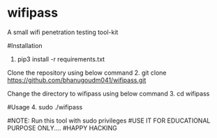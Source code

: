 # wifipass

A small wifi penetration testing tool-kit

#Installation
1. pip3 install -r requirements.txt

Clone the repository using below command
2. git clone https://github.com/bhanugoudm041/wifipass.git

Change the directory to wifipass using below command
3.  cd wifipass

#Usage
4. sudo ./wifipass 

#NOTE: Run this tool with sudo privileges
#USE IT FOR EDUCATIONAL PURPOSE ONLY....
#HAPPY HACKING
